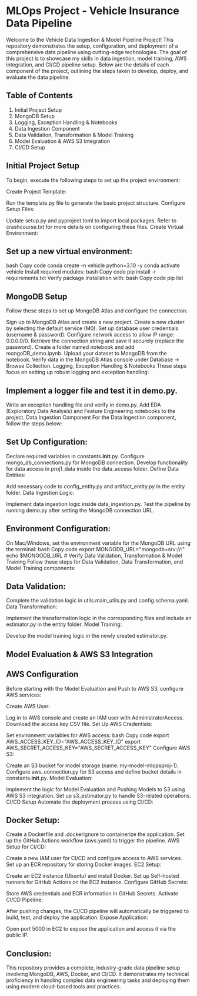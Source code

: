 # MLOps Project - Vehicle Insurance Data Pipeline
Welcome to the Vehicle Data Ingestion & Model Pipeline Project! This repository demonstrates the setup, configuration, and deployment of a comprehensive data pipeline using cutting-edge technologies. The goal of this project is to showcase my skills in data ingestion, model training, AWS integration, and CI/CD pipeline setup. Below are the details of each component of the project, outlining the steps taken to develop, deploy, and evaluate the data pipeline.

## Table of Contents
1. Initial Project Setup
2. MongoDB Setup
3. Logging, Exception Handling & Notebooks
4. Data Ingestion Component
5. Data Validation, Transformation & Model Training
6. Model Evaluation & AWS S3 Integration
7. CI/CD Setup

## Initial Project Setup
To begin, execute the following steps to set up the project environment:

Create Project Template:

Run the template.py file to generate the basic project structure.
Configure Setup Files:

Update setup.py and pyproject.toml to import local packages.
Refer to crashcourse.txt for more details on configuring these files.
Create Virtual Environment:

## Set up a new virtual environment:
bash
Copy code
conda create -n vehicle python=3.10 -y
conda activate vehicle
Install required modules:
bash
Copy code
pip install -r requirements.txt
Verify package installation with:
bash
Copy code
pip list

## MongoDB Setup
Follow these steps to set up MongoDB Atlas and configure the connection:

Sign up to MongoDB Atlas and create a new project.
Create a new cluster by selecting the default service (M0).
Set up database user credentials (username & password).
Configure network access to allow IP range: 0.0.0.0/0.
Retrieve the connection string and save it securely (replace the password).
Create a folder named notebook and add mongoDB_demo.ipynb.
Upload your dataset to MongoDB from the notebook.
Verify data in the MongoDB Atlas console under Database -> Browse Collection.
Logging, Exception Handling & Notebooks
These steps focus on setting up robust logging and exception handling:

## Implement a logger file and test it in demo.py.
Write an exception handling file and verify in demo.py.
Add EDA (Exploratory Data Analysis) and Feature Engineering notebooks to the project.
Data Ingestion Component
For the Data Ingestion component, follow the steps below:

## Set Up Configuration:

Declare required variables in constants.__init__.py.
Configure mongo_db_connections.py for MongoDB connection.
Develop functionality for data access in proj1_data inside the data_access folder.
Define Data Entities:

Add necessary code to config_entity.py and artifact_entity.py in the entity folder.
Data Ingestion Logic:

Implement data ingestion logic inside data_ingestion.py.
Test the pipeline by running demo.py after setting the MongoDB connection URL.

## Environment Configuration:

On Mac/Windows, set the environment variable for the MongoDB URL using the terminal:
bash
Copy code
export MONGODB_URL="mongodb+srv://<username>:<password>"
echo $MONGODB_URL  # Verify
Data Validation, Transformation & Model Training
Follow these steps for Data Validation, Data Transformation, and Model Training components:

## Data Validation:

Complete the validation logic in utils.main_utils.py and config.schema.yaml.
Data Transformation:

Implement the transformation logic in the corresponding files and include an estimator.py in the entity folder.
Model Training:

Develop the model training logic in the newly created estimator.py.

## Model Evaluation & AWS S3 Integration
## AWS Configuration
Before starting with the Model Evaluation and Push to AWS S3, configure AWS services:

Create AWS User:

Log in to AWS console and create an IAM user with AdministratorAccess.
Download the access key CSV file.
Set Up AWS Credentials:

Set environment variables for AWS access:
bash
Copy code
export AWS_ACCESS_KEY_ID="AWS_ACCESS_KEY_ID"
export AWS_SECRET_ACCESS_KEY="AWS_SECRET_ACCESS_KEY"
Configure AWS S3:

Create an S3 bucket for model storage (name: my-model-mlopsproj-1).
Configure aws_connection.py for S3 access and define bucket details in constants.__init__.py.
Model Evaluation:

Implement the logic for Model Evaluation and Pushing Models to S3 using AWS S3 integration.
Set up s3_estimator.py to handle S3-related operations.
CI/CD Setup
Automate the deployment process using CI/CD:

## Docker Setup:

Create a Dockerfile and .dockerignore to containerize the application.
Set up the GitHub Actions workflow (aws.yaml) to trigger the pipeline.
AWS Setup for CI/CD:

Create a new IAM user for CI/CD and configure access to AWS services.
Set up an ECR repository for storing Docker images.
EC2 Setup:

Create an EC2 instance (Ubuntu) and install Docker.
Set up Self-hosted runners for GitHub Actions on the EC2 instance.
Configure GitHub Secrets:

Store AWS credentials and ECR information in GitHub Secrets.
Activate CI/CD Pipeline:

After pushing changes, the CI/CD pipeline will automatically be triggered to build, test, and deploy the application.
Expose Application:

Open port 5000 in EC2 to expose the application and access it via the public IP.
## Conclusion:
This repository provides a complete, industry-grade data pipeline setup involving MongoDB, AWS, Docker, and CI/CD. It demonstrates my technical proficiency in handling complex data engineering tasks and deploying them using modern cloud-based tools and practices.



